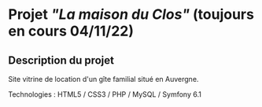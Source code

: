 # Projet _"La maison du Clos"_ (toujours en cours 04/11/22)

## Description du projet

Site vitrine de location d'un gîte familial situé en Auvergne.

Technologies : HTML5 / CSS3 / PHP / MySQL / Symfony 6.1



  

